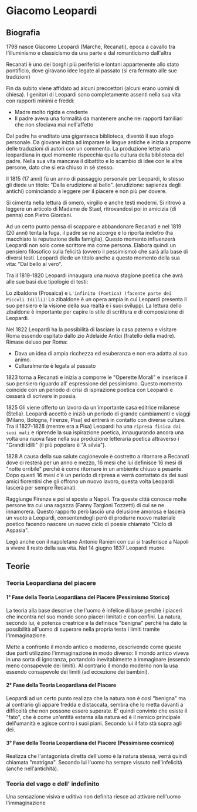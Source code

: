 # Giacomo Leopardi
## Biografia
1798 nasce Giacomo Leopardi (Marche, Recanati), epoca a cavallo tra l'illuminismo e classicismo da una parte e dal romanticismo dall'altra

Recanati è uno dei borghi più periferici e lontani appartenente allo stato pontificio, dove giravano idee legate al passato (si era fermato alle sue tradizioni)

Fin da subito viene affidato ad alcuni preccettori (alcuni erano uomini di chiesa).
I genitori di Leopardi sono completamente assenti nella sua vita con rapporti minimi e freddi:
- Madre molto rigida e credente
- Il padre aveva una formalità da mantenere anche nei rapporti familiari che non sfociava mai nell'affetto

Dal padre ha ereditato una gigantesca biblioteca, diventò il suo sfogo personale.
Da giovane inizia ad imparare le lingue antiche e inizia a proporre delle traduzioni di autori con un commento.
La produzione letteraria leopardiana in quel momento rispecchia quella cultura della biblioteca del padre.
Nella sua vita mancava il dibattito e lo scambio di idee con le altre persone, dato che si era chiuso in sè stesso.

Il 1815 (17 anni) fù un anno di passaggio personale per Leopardi, lo stesso gli diede un titolo: "Dalla erudizione al bello". (erudizione: sapienza degli antichi) cominciando a leggere per il piacere e non più per dovere.

Si cimenta nella lettura di omero, virgilio e anche testi moderni. Si ritrovò a leggere un articolo di Madame de Stael, ritrovandosi poi in amicizia (di penna) con Pietro Giordani. 

Ad un certo punto pensa di scappare e abbandonare Recanati e nel 1819 (20 anni) tenta la fuga, il padre se ne accorge e lo riporta indietro (ha macchiato la reputazione della famiglia). Questo momento influenzerà Leopardi non solo come scrittore ma come persona.
Elabora quindi un pensiero filosofico sulla felicità (ovvero il pessimismo) che sarà alla base di diversi testi.
Leopardi diede un titolo anche a questo momento della sua vita: "Dal bello al vero".

Tra il 1819-1820 Leopardi innaugura una nuova stagione poetica che avrà alle sue basi due tipologie di testi: 

Lo zibaldone (Prosaica) e `L'infinito (Poetica) (facente parte dei Piccoli Idilli)`:
Lo zibaldone è un opera ampia in cui Leopardi presenta il suo pensiero e la visione della sua realtà e i suoi sviluppi.
La lettura dello zibaldone è importante per capire lo stile di scrittura e di composizione di Leopardi.

Nel 1822 Leopardì ha la possibilità di lasciare la casa paterna e visitare Roma essendo ospitato dallo zio Adelaide Antici (fratello della madre).
Rimase deluso per Roma:
- Dava un idea di ampia ricchezza ed esuberanza e non era adatta al suo animo.
- Culturalmente è legata al passato

1823 torna a Recanati e inizia a comporre le "Operette Morali" e inserisce il suo pensiero riguardo all' espressione del pessimismo.
Questo momento coincide con un periodo di crisi di ispirazione poetica con Leopardi e cesserà di scrivere in poesia.

1825 Gli viene offerto un lavoro da un'importante casa editrice milanese (Stella). Leopardi accettò e iniziò un periodo di grande cambiamenti e viaggi (Milano, Bologna, Firenze, Pisa) ed entrerà in contatto con diverse culture.
Tra il 1827-1828 (mentre era a Pisa) Leopardi ha una `ripresa fisica dai suoi mali` e riprende la sua ispirazione poetica, innaugurando ancora una volta una nuova fase nella sua produzione letteraria poetica attraverso i "Grandi idilli" (il più popolare è "A silvia").

1828 A causa della sua salute cagionevole è costretto a ritornare a Recanati dove ci resterà per un anno e mezzo, 16 mesi che lui definisce 16 mesi di "notte orribile" perchè è come ritornare in un ambiente chiuso e pesante.
Dopo questi 16 mesi c'è un periodo di ripresa e verrà contattato da dei suoi amici fiorentini che gli offrono un nuovo lavoro, questa volta Leopardi lascerà per sempre Recanati.

Raggiunge Firenze e poi si sposta a Napoli. Tra queste città conosce molte persone tra cui una ragazza (Fanny Targioni Tozzetti) di cui se ne innamorerà.
Questo rapporto però lasciò una delusione amorosa e lascerà un vuoto a Leopardi, consentendogli però di produrre nuovo materiale poetico facendo nascere un nuovo ciclo di poesie chiamato "Ciclo di Aspasia".

Legò anche con il napoletano Antonio Ranieri con cui si trasferisce a Napoli a vivere il resto della sua vita.
Nel 14 giugno 1837 Leopardi muore.

## Teorie

### Teoria Leopardiana del piacere
#### 1° Fase della Teoria Leopardiana del Piacere (Pessimismo Storico)
La teoria alla base descrive che l'uomo è infelice di base perchè i piaceri che incontra nel suo mondo sono piaceri limitati e con confini.
La natura, secondo lui, è potenza creatrice e la definisce "benigna" perchè ha dato la possibilità all'uomo di superare nella propria testa i limiti tramite l'immaginazione.

Mette a confronto il mondo antico e moderno, descrivendo come queste due parti utilizzino l'immaginazione in modo diverso:
Il mondo antico viveva in una sorta di ignoranza, portandolo inevitabimente a immaginare (essendo meno consapevole dei limiti).
Al contrario il mondo moderno non la usa essendo consapevole dei limiti (ad eccezione dei bambini).

#### 2° Fase della Teoria Leopardiana del Piacere
Leopardi ad un certo punto realizza che la natura non è così "benigna" ma al contrario gli appare fredda e distaccata, sembra che lo metta davanti a difficoltà che non possono essere superate.
E' quindi convinto che esiste il "fato", che è come un'entità esterna alla natura ed è il nemico principale dell'umanità e agisce contro i suoi piani.
Secondo lui il fato stà sopra agli dei.

#### 3° Fase della Teoria Leopardiana del Piacere (Pessimismo cosmico)
Realizza che l'antagonista diretta dell'uomo è la natura stessa, verrà quindi chiamata "matrigna".
Secondo lui l'uomo ha sempre vissuto nell'infelicità (anche nell'antichità).

### Teoria del vago e dell' indefinito
Una sensazione visiva e uditiva non definita riesce ad attivare nell'uomo l'immaginazione

